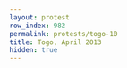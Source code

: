```yaml
---
layout: protest
row_index: 982
permalink: protests/togo-10
title: Togo, April 2013
hidden: true
---
```

